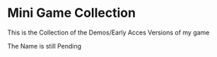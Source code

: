 # Mini Game Collection

This is the Collection of the Demos/Early Acces Versions of my game

The Name is still Pending
